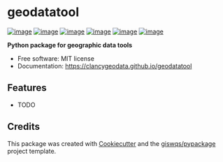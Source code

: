 # geodatatool


[![image](https://img.shields.io/pypi/v/geodatatool.svg)](https://pypi.python.org/pypi/geodatatool)
[![image](https://img.shields.io/conda/vn/conda-forge/geodatatool.svg)](https://anaconda.org/conda-forge/geodatatool)
[![image](https://pepy.tech/badge/geodatatool)](https://pepy.tech/project/geodatatool)
[![image](https://github.com/clancygeodata/geodatatool/workflows/docs/badge.svg)](https://geodatatool.org)
[![image](https://github.com/clancygeodata/geodatatool/workflows/build/badge.svg)](https://github.com/giswqs/geodatatool/actions?query=workflow%3Abuild)
[![image](https://img.shields.io/badge/License-MIT-yellow.svg)](https://opensource.org/licenses/MIT)

**Python package for geographic data tools**


-   Free software: MIT license
-   Documentation: https://clancygeodata.github.io/geodatatool
    

## Features

-   TODO

## Credits

This package was created with [Cookiecutter](https://github.com/cookiecutter/cookiecutter) and the [giswqs/pypackage](https://github.com/giswqs/pypackage) project template.
